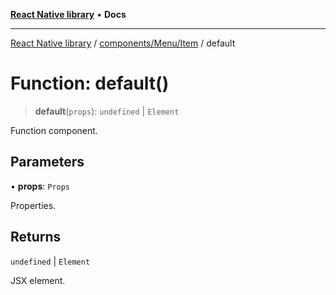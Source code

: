 [**React Native library**](../../../../index.md) • **Docs**

***

[React Native library](../../../../modules.md) / [components/Menu/Item](../index.md) / default

# Function: default()

> **default**(`props`): `undefined` \| `Element`

Function component.

## Parameters

• **props**: `Props`

Properties.

## Returns

`undefined` \| `Element`

JSX element.
